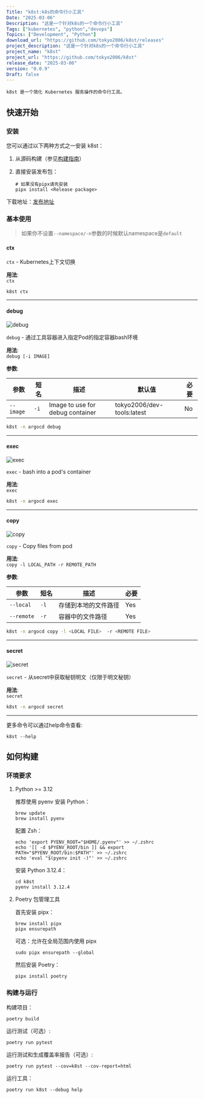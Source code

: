 ```yaml
---
Title: "k8st:k8s的命令行小工具"
Date: "2025-03-06"
Description: "这是一个针对k8s的一个命令行小工具"
Tags: ["kubernetes", "python","devops"]
Topics: ["Development", "Python"]
download_url: "https://github.com/tokyo2006/k8st/releases"
project_description: "这是一个针对k8s的一个命令行小工具"
project_name: "k8st"
project_url: "https://github.com/tokyo2006/k8st"
release_date: "2025-03-06"
version: "0.0.9"
Draft: false
---
```


    k8st 是一个简化 Kubernetes 服务操作的命令行工具。
<!--more-->
## 快速开始

### 安装

您可以通过以下两种方式之一安装 k8st：

1. 从源码构建（参见[构建指南](#如何构建)）
2. 直接安装发布包：

   ```shell
   # 如果没有pipx请先安装
   pipx install <Release package>
   ```

下载地址：[发布地址](https://github.com/tokyo2006/k8st/releases)

### 基本使用

> 如果你不设置`--namespace/-n`参数的时候默认namespace是`default`

#### ctx

`ctx` - Kubernetes上下文切换

**用法**:  
`ctx`

```shell
k8st ctx
```

---

#### debug

![debug](https://res.cloudinary.com/xinta/image/upload/v1740646891/k8st/debug.gif)

`debug` - 通过工具容器进入指定Pod的指定容器bash环境

**用法**:  
`debug [-i IMAGE]`

**参数**:

| 参数 | 短名 | 描述                   | 默认值                     | 必要 |
|-----------|-------|-------------------------------|-----------------------------|----------|
| `--image`   | `-i`  | Image to use for debug container | tokyo2006/dev-tools:latest | No       |

```bash
k8st -n argocd debug
```

---

#### exec

![exec](https://res.cloudinary.com/xinta/image/upload/v1740647240/k8st/exec.gif)

`exec` - bash into a pod's container

**用法**:  
`exec`

```bash
k8st -n argocd exec
```

---

#### copy

![copy](https://res.cloudinary.com/xinta/image/upload/v1740648566/k8st/copy.gif)

`copy` - Copy files from pod

**用法**:  
`copy -l LOCAL_PATH -r REMOTE_PATH`

**参数**:

| 参数 | 短名 | 描述                     | 必要 |
|-----------|-------|---------------------------------|----------|
| `--local`   | `-l`  | 存储到本地的文件路径           | Yes      |
| `--remote`  | `-r`  | 容器中的文件路径        | Yes      |

```bash
k8st -n argocd copy -l <LOCAL FILE>  -r <REMOTE FILE>
```

---

#### secret

![secret](https://res.cloudinary.com/xinta/image/upload/v1740647908/k8st/secret.gif)

`secret` - 从secret中获取秘钥明文（仅限于明文秘钥）

**用法**:  
`secret`

```bash
k8st -n argocd secret
```

---

更多命令可以通过help命令查看:

```shell
k8st --help
```

## 如何构建

### 环境要求

1. Python >= 3.12

   推荐使用 pyenv 安装 Python：

   ```shell
   brew update
   brew install pyenv
   ```

   配置 Zsh：

   ```shell
   echo 'export PYENV_ROOT="$HOME/.pyenv"' >> ~/.zshrc
   echo '[[ -d $PYENV_ROOT/bin ]] && export PATH="$PYENV_ROOT/bin:$PATH"' >> ~/.zshrc
   echo 'eval "$(pyenv init -)"' >> ~/.zshrc
   ```

   安装 Python 3.12.4：

   ```shell
   cd k8st
   pyenv install 3.12.4
   ```

2. Poetry 包管理工具

   首先安装 pipx：

   ```shell
   brew install pipx
   pipx ensurepath
   ```

   可选：允许在全局范围内使用 pipx

   ```shell
   sudo pipx ensurepath --global
   ```

   然后安装 Poetry：

   ```shell
   pipx install poetry
   ```

### 构建与运行

构建项目：

```shell
poetry build
```

运行测试（可选）:

```shell
poetry run pytest
```

运行测试和生成覆盖率报告（可选）:

```shell
poetry run pytest --cov=k8st --cov-report=html
```

运行工具：

```shell
poetry run k8st --debug help
```
